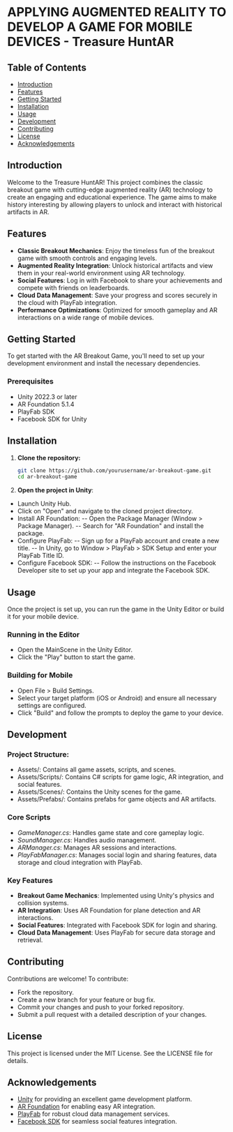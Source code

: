 # APPLYING AUGMENTED REALITY TO DEVELOP A GAME FOR MOBILE DEVICES - Treasure HuntAR

## Table of Contents
- [Introduction](#introduction)
- [Features](#features)
- [Getting Started](#getting-started)
- [Installation](#installation)
- [Usage](#usage)
- [Development](#development)
- [Contributing](#contributing)
- [License](#license)
- [Acknowledgements](#acknowledgements)

## Introduction
Welcome to the Treasure HuntAR! This project combines the classic breakout game with cutting-edge augmented reality (AR) technology to create an engaging and educational experience. The game aims to make history interesting by allowing players to unlock and interact with historical artifacts in AR.

## Features
- **Classic Breakout Mechanics**: Enjoy the timeless fun of the breakout game with smooth controls and engaging levels.
- **Augmented Reality Integration**: Unlock historical artifacts and view them in your real-world environment using AR technology.
- **Social Features**: Log in with Facebook to share your achievements and compete with friends on leaderboards.
- **Cloud Data Management**: Save your progress and scores securely in the cloud with PlayFab integration.
- **Performance Optimizations**: Optimized for smooth gameplay and AR interactions on a wide range of mobile devices.

## Getting Started
To get started with the AR Breakout Game, you'll need to set up your development environment and install the necessary dependencies.

### Prerequisites
- Unity 2022.3 or later
- AR Foundation 5.1.4
- PlayFab SDK
- Facebook SDK for Unity

## Installation
1. **Clone the repository:**
   ```sh
   git clone https://github.com/yourusername/ar-breakout-game.git
   cd ar-breakout-game
   ```
2. **Open the project in Unity**:
- Launch Unity Hub.
- Click on "Open" and navigate to the cloned project directory.
- Install AR Foundation:
-- Open the Package Manager (Window > Package Manager).
-- Search for "AR Foundation" and install the package.
- Configure PlayFab:
-- Sign up for a PlayFab account and create a new title.
-- In Unity, go to Window > PlayFab > SDK Setup and enter your PlayFab Title ID.
- Configure Facebook SDK:
-- Follow the instructions on the Facebook Developer site to set up your app and integrate the Facebook SDK.

## Usage
Once the project is set up, you can run the game in the Unity Editor or build it for your mobile device.
### Running in the Editor
- Open the MainScene in the Unity Editor.
- Click the "Play" button to start the game.

### Building for Mobile
- Open File > Build Settings.
- Select your target platform (iOS or Android) and ensure all necessary settings are configured.
- Click "Build" and follow the prompts to deploy the game to your device.

## Development
### Project Structure:
- Assets/: Contains all game assets, scripts, and scenes.
- Assets/Scripts/: Contains C# scripts for game logic, AR integration, and social features.
- Assets/Scenes/: Contains the Unity scenes for the game.
- Assets/Prefabs/: Contains prefabs for game objects and AR artifacts.

### Core Scripts
- *GameManager.cs*: Handles game state and core gameplay logic.
- *SoundManager.cs*: Handles audio management.
- *ARManager.cs*: Manages AR sessions and interactions.
- *PlayFabManager.cs*: Manages social login and sharing features, data storage and cloud integration with PlayFab.

### Key Features
- **Breakout Game Mechanics**: Implemented using Unity's physics and collision systems.
- **AR Integration**: Uses AR Foundation for plane detection and AR interactions.
- **Social Features**: Integrated with Facebook SDK for login and sharing.
- **Cloud Data Management**: Uses PlayFab for secure data storage and retrieval.

## Contributing
Contributions are welcome! To contribute:
- Fork the repository.
- Create a new branch for your feature or bug fix.
- Commit your changes and push to your forked repository.
- Submit a pull request with a detailed description of your changes.

## License
This project is licensed under the MIT License. See the LICENSE file for details.

## Acknowledgements
- [Unity](https://unity.com/) for providing an excellent game development platform.
- [AR Foundation](https://docs.unity3d.com/Packages/com.unity.xr.arfoundation@5.1/manual/index.html) for enabling easy AR integration.
- [PlayFab](https://playfab.com/) for robust cloud data management services.
- [Facebook SDK](https://developers.facebook.com/docs/unity/) for seamless social features integration.
